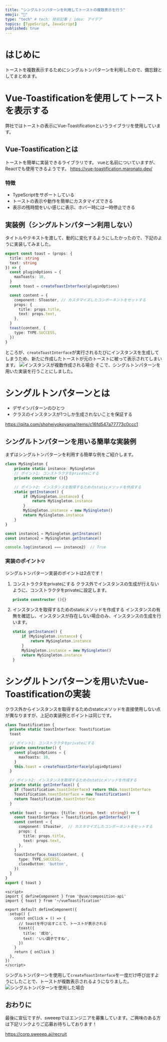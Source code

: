 ```yaml
---
title: "シングルトンパターンを利用してトーストの複数表示を行う"
emoji: "📘"
type: "tech" # tech: 技術記事 / idea: アイデア
topics: [TypeScript, JavaScript]
published: true
---
```

# はじめに
トーストを複数表示するためにシングルトンパターンを利用したので、備忘録としてまとめます。
# Vue-Toastificationを使用してトーストを表示する
弊社ではトーストの表示にVue-Toastificationというライブラリを使用しています。
## Vue-Toastificationとは
トーストを簡単に実装できるライブラリです。
vueと名前についていますが、Reactでも使用できるようです。
https://vue-toastification.maronato.dev/
### 特徴
- TypeScriptをサポートしている
- トーストの表示や動作を簡単にカスタマイズできる
- 表示の残時間をいい感じに表示、ホバー時には一時停止できる

## 実装例（シングルトンパターン利用しない）
タイトルやテキストを渡して、動的に変化するようにしたかったので、下記のように実装してみました。
```ts
export const toast = (props: {
  title: string
  text: string
}) => {
  const pluginOptions = {
    maxToasts: 10,
  }
  const toast = createToastInterface(pluginOptions)

  const content = {
    component: SToaster, // カスタマイズしたコンポーネントをセットする
    props: {
      title: props.title,
      text: props.text,
    },
  }
  toast(content, {
    type: TYPE.SUCCESS,
  })
}
```

ところが、`createToastInterface`が実行されるたびにインスタンスを生成してしまうため、新たに作成したトーストが元のトーストに被って表示されてしまいます。
![インスタンスが複数作成される場合](/images/a10d706860cd58/multi-instance.gif)
そこで、シングルトンパターンを用いた実装を行うことにしました。

# シングルトンパターンとは
- デザインパターンのひとつ
- クラスのインスタンスが1つしか生成されないことを保証する

https://qiita.com/shoheiyokoyama/items/c16fd547a77773c0ccc1


## シングルトンパターンを用いる簡単な実装例
まずはシングルトンパターンを利用する簡単な例をご紹介します。

```ts
class MySingleton {
    private static instance: MySingleton
    // ポイント1: コンストラクタをprivateにする
    private constructor (){}

    // ポイント2: インスタンスを取得するためのstaticメソッドを作成する
    static getInstance() {
        if (MySingleton.instance) {
            return MySingleton.instance
        }
        MySingleton.instance = new MySingleton()
        return MySingleton.instance
    }
}

const instance1 = MySingleton.getInstance()
const instance2 = MySingleton.getInstance()

console.log(instance1 === instance2)  // True
```
### 実装のポイント💡
シングルトンパターン実装のポイントは2点です！
1. コンストラクタをprivateにする
  クラス外でインスタンスの生成が行えないように、コンストラクタをprivateに設定します。
    ```ts
    private constructor (){}
    ```

2. インスタンスを取得するためのstaticメソッドを作成する
  インスタンスの有無を確認し、インスタンスが存在しない場合のみ、インスタンスの生成を行います。
    ```ts
    static getInstance() {
        if (MySingleton.instance) {
            return MySingleton.instance
        }
        MySingleton.instance = new MySingleton()
        return MySingleton.instance
    }
   ```



# シングルトンパターンを用いたVue-Toastificationの実装
クラス外からインスタンスを取得するためのstaticメソッドを直接使用しない点が異なりますが、上記の実装例とポイントは同じです。

```ts:vueToastification.ts
class Toastification {
  private static toastInterface: Toastification
  toast

  // ポイント1: コンストラクタをprivateにする
  private constructor() {
    const pluginOptions = {
      maxToasts: 10,
    }
    this.toast = createToastInterface(pluginOptions)
  }

  // ポイント2: インスタンスを取得するためのstaticメソッドを作成する
  private static getInterface() {
    if (Toastification.toastInterface) return this.toastInterface
    Toastification.toastInterface = new Toastification()
    return Toastification.toastInterface
  }

  static toast = (props: {title: string, text: string}) => {
    const toastInterface = Toastification.getInterface()
    const content = {
      component: SToaster,  // カスタマイズしたコンポーネントをセットする
      props: {
        title: props.title,
        text: props.text,
      },
    }
    toastInterface.toast(content, {
      type: TYPE.SUCCESS,
      closeButton: 'button',
    })
  }
}
export { toast }
```

```ts:index.vue
<script>
import { defineComponent } from '@vue/composition-api'
import { toast } from '~/vueToastification'

export default defineComponent({
  setup() {
    const onClick = () => {
      // toastを呼び出すことで、トーストが表示される
      toast({
        title: '成功',
        text: 'いい調子ですね',
      })
    }
    return { onClick }
  },
})
</script>
```

シングルトンパターンを使用して`createToastInterface`を一度だけ呼び出すようにしたことで、トーストが複数表示されるようになりました。
![シングルトンパターンを使用した場合](/images/a10d706860cd58/singleton.gif)
## おわりに
最後に宣伝ですが、sweeepではエンジニアを募集しています。ご興味のある方は下記リンクよりご応募お待ちしております！

https://corp.sweeep.ai/recruit
